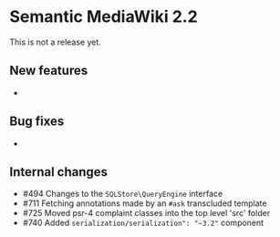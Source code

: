 # Semantic MediaWiki 2.2

This is not a release yet.

## New features

* 

## Bug fixes

* 

## Internal changes

* #494 Changes to the `SQLStore\QueryEngine` interface
* #711 Fetching annotations made by an `#ask` transcluded template 
* #725 Moved psr-4 complaint classes into the top level 'src' folder
* #740 Added `serialization/serialization": "~3.2"` component
